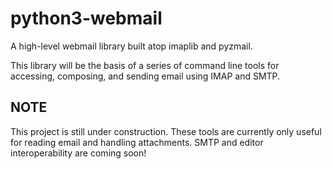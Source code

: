 python3-webmail
===============

A high-level webmail library built atop imaplib and pyzmail.

This library will be the basis of a series of command line tools for accessing, composing, and sending email using IMAP and SMTP.

NOTE
----
This project is still under construction.  These tools are currently only useful for reading email and handling attachments.
SMTP and editor interoperability are coming soon!
